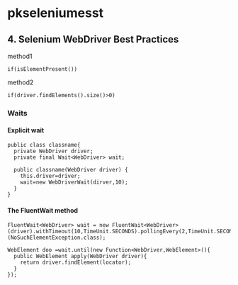 # pkseleniumesst
## 4. Selenium WebDriver Best Practices
method1
```
if(isElementPresent())
```
method2
```
if(driver.findElements().size()>0)
```

### Waits
#### Explicit wait
```
public class classname{
  private WebDriver driver;
  private final Wait<WebDriver> wait;
  
  public classname(WebDriver driver) {
    this.driver=driver;
    wait=new WebDriverWait(dirver,10);
  }
}
```

#### The FluentWait method
```
FluentWait<WebDriver> wait = new FluentWait<WebDriver>(driver).withTimeout(10,TimeUnit.SECONDS).pollingEvery(2,TimeUnit.SECONDS).ignoring
(NoSuchElementException.class);

WebElement doo =wait.until(new Function<WebDriver,WebElement>(){
  public WebElement apply(WebDriver driver){
    return driver.findElement(locator);
  }
});
```
